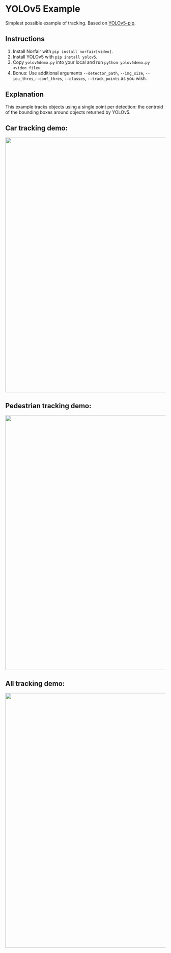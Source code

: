 # YOLOv5 Example

Simplest possible example of tracking. Based on <a href="https://github.com/fcakyon/yolov5-pip">YOLOv5-pip</a>.

## Instructions 

1. Install Norfair with `pip install norfair[video]`.
2. Install YOLOv5 with `pip install yolov5`.
3. Copy `yolov5demo.py` into your local and run `python yolov5demo.py <video file>`.
4. Bonus: Use additional arguments `--detector_path`, `--img_size`, `--iou_thres`,`--conf_thres`, `--classes`, `--track_points` as you wish.

## Explanation

This example tracks objects using a single point per detection: the centroid of the bounding boxes around objects returned by YOLOv5.

## Car tracking demo:

<img src="https://github.com/fcakyon/public-files/raw/main/norfair/yolov5_cars.gif" width="800" >

## Pedestrian tracking demo: </h2>

<img src="https://github.com/fcakyon/public-files/raw/main/norfair/yolov5_pedestrian.gif" width="800" >

## All tracking demo: </h2>

<img src="https://github.com/fcakyon/public-files/raw/main/norfair/yolov5_all.gif" width="800" >